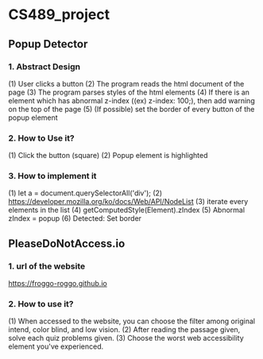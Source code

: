 # CS489_project

## Popup Detector

### 1. Abstract Design
(1) User clicks a button
(2) The program reads the html document of the page
(3) The program parses styles of the html elements
(4) If there is an element which has abnormal z-index ((ex) z-index: 100;), then add warning on the top of the page
(5) (If possible) set the border of every button of the popup element

### 2. How to Use it?
(1) Click the button (square)
(2) Popup element is highlighted

### 3. How to implement it
(1) let a = document.querySelectorAll('div');
(2) https://developer.mozilla.org/ko/docs/Web/API/NodeList
(3) iterate every elements in the list
(4) getComputedStyle(Element).zIndex
(5) Abnormal zIndex = popup
(6) Detected: Set border

## PleaseDoNotAccess.io

### 1. url of the website
https://froggo-roggo.github.io

### 2. How to use it?
(1) When accessed to the website, you can choose the filter among original intend, color blind, and low vision.
(2) After reading the passage given, solve each quiz problems given.
(3) Choose the worst web accessibility element you've experienced.

